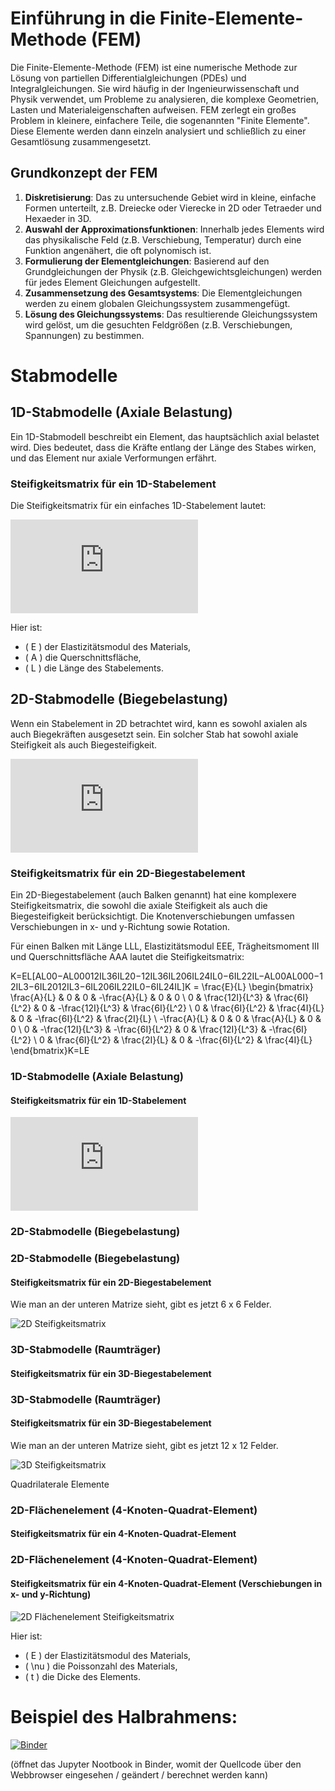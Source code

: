 
# Einführung in die Finite-Elemente-Methode (FEM)

Die Finite-Elemente-Methode (FEM) ist eine numerische Methode zur Lösung von partiellen Differentialgleichungen (PDEs) und Integralgleichungen. Sie wird häufig in der Ingenieurwissenschaft und Physik verwendet, um Probleme zu analysieren, die komplexe Geometrien, Lasten und Materialeigenschaften aufweisen. FEM zerlegt ein großes Problem in kleinere, einfachere Teile, die sogenannten "Finite Elemente". Diese Elemente werden dann einzeln analysiert und schließlich zu einer Gesamtlösung zusammengesetzt.

## Grundkonzept der FEM

1. **Diskretisierung**: Das zu untersuchende Gebiet wird in kleine, einfache Formen unterteilt, z.B. Dreiecke oder Vierecke in 2D oder Tetraeder und Hexaeder in 3D.
2. **Auswahl der Approximationsfunktionen**: Innerhalb jedes Elements wird das physikalische Feld (z.B. Verschiebung, Temperatur) durch eine Funktion angenähert, die oft polynomisch ist.
3. **Formulierung der Elementgleichungen**: Basierend auf den Grundgleichungen der Physik (z.B. Gleichgewichtsgleichungen) werden für jedes Element Gleichungen aufgestellt.
4. **Zusammensetzung des Gesamtsystems**: Die Elementgleichungen werden zu einem globalen Gleichungssystem zusammengefügt.
5. **Lösung des Gleichungssystems**: Das resultierende Gleichungssystem wird gelöst, um die gesuchten Feldgrößen (z.B. Verschiebungen, Spannungen) zu bestimmen.

# Stabmodelle

## 1D-Stabmodelle (Axiale Belastung)

Ein 1D-Stabmodell beschreibt ein Element, das hauptsächlich axial belastet wird. Dies bedeutet, dass die Kräfte entlang der Länge des Stabes wirken, und das Element nur axiale Verformungen erfährt.

### Steifigkeitsmatrix für ein 1D-Stabelement

Die Steifigkeitsmatrix für ein einfaches 1D-Stabelement lautet:

![1D Steifigkeitsmatrix](http://www.sciweavers.org/tex2img.php?eq=K%20%3D%20%5Cfrac%7BEA%7D%7BL%7D%20%5Cbegin%7Bbmatrix%7D%201%20%26%20-1%20%5C%5C%20-1%20%26%201%20%5Cend%7Bbmatrix%7D&bc=White&fc=Black&im=jpg&fs=18&ff=arev&edit=)

Hier ist:
- \( E \) der Elastizitätsmodul des Materials,
- \( A \) die Querschnittsfläche,
- \( L \) die Länge des Stabelements.
## 2D-Stabmodelle (Biegebelastung)

Wenn ein Stabelement in 2D betrachtet wird, kann es sowohl axialen als auch Biegekräften ausgesetzt sein. Ein solcher Stab hat sowohl axiale Steifigkeit als auch Biegesteifigkeit.

![2D Steifigkeitsmatrix](http://www.sciweavers.org/tex2img.php?eq=K%20%3D%20%5Cfrac%7BE%7D%7BL%7D%20%5Cbegin%7Bbmatrix%7D%20%5Cfrac%7BA%7D%7BL%7D%20%26%200%20%26%200%20%26%20-%5Cfrac%7BA%7D%7BL%7D%20%26%200%20%26%200%20%5C%5C%200%20%26%20%5Cfrac%7B12I%7D%7BL%5E3%7D%20%26%20%5Cfrac%7B6I%7D%7BL%5E2%7D%20%26%200%20%26%20-%5Cfrac%7B12I%7D%7BL%5E3%7D%20%26%20%5Cfrac%7B6I%7D%7BL%5E2%7D%20%5C%5C%200%20%26%20%5Cfrac%7B6I%7D%7BL%5E2%7D%20%26%20%5Cfrac%7B4I%7D%7BL%7D%20%26%200%20%26%20-%5Cfrac%7B6I%7D%7BL%5E2%7D%20%26%20%5Cfrac%7B2I%7D%7BL%7D%20%5C%5C%20-%5Cfrac%7BA%7D%7BL%7D%20%26%200%20%26%200%20%26%20%5Cfrac%7BA%7D%7DL%7D%20%26%200%20%26%200%20%5C%5C%200%20%26%20-%5Cfrac%7B12I%7D%7DL%5E3%7D%20%26%20-%5Cfrac%7B6I%7D%7DL%5E2%7D%20%26%200%20%26%20%5Cfrac%7B12I%7D%7DL%5E3%7D%20%26%20-%5Cfrac%7B6I%7D%7DL%5E2%7D%20%5C%5C%200%20%26%20%5Cfrac%7B6I%7D%7DL%5E2%7D%20%26%20%5Cfrac%7B2I%7D%7DL%7D%20%26%200%20%26%20-%5Cfrac%7B6I%7D%7DL%5E2%7D%20%26%20%5Cfrac%7B4I%7D%7DL%7D%20%5Cend%7Bbmatrix%7D&bc=White&fc=Black&im=jpg&fs=18&ff=arev&edit=)

### Steifigkeitsmatrix für ein 2D-Biegestabelement

Ein 2D-Biegestabelement (auch Balken genannt) hat eine komplexere Steifigkeitsmatrix, die sowohl die axiale Steifigkeit als auch die Biegesteifigkeit berücksichtigt. Die Knotenverschiebungen umfassen Verschiebungen in x- und y-Richtung sowie Rotation.

Für einen Balken mit Länge LLL, Elastizitätsmodul EEE, Trägheitsmoment III und Querschnittsfläche AAA lautet die Steifigkeitsmatrix:

K=EL[AL00−AL00012IL36IL20−12IL36IL206IL24IL0−6IL22IL−AL00AL000−12IL3−6IL2012IL3−6IL206IL22IL0−6IL24IL]K = \frac{E}{L} \begin{bmatrix} \frac{A}{L} & 0 & 0 & -\frac{A}{L} & 0 & 0 \\ 0 & \frac{12I}{L^3} & \frac{6I}{L^2} & 0 & -\frac{12I}{L^3} & \frac{6I}{L^2} \\ 0 & \frac{6I}{L^2} & \frac{4I}{L} & 0 & -\frac{6I}{L^2} & \frac{2I}{L} \\ -\frac{A}{L} & 0 & 0 & \frac{A}{L} & 0 & 0 \\ 0 & -\frac{12I}{L^3} & -\frac{6I}{L^2} & 0 & \frac{12I}{L^3} & -\frac{6I}{L^2} \\ 0 & \frac{6I}{L^2} & \frac{2I}{L} & 0 & -\frac{6I}{L^2} & \frac{4I}{L} \end{bmatrix}K=LE​

### 1D-Stabmodelle (Axiale Belastung)

#### Steifigkeitsmatrix für ein 1D-Stabelement

![1D Steifigkeitsmatrix](http://www.sciweavers.org/tex2img.php?eq=K%20%3D%20%5Cfrac%7BEA%7D%7BL%7D%20%5Cbegin%7Bbmatrix%7D%201%20%26%20-1%20%5C%5C%20-1%20%26%201%20%5Cend%7Bbmatrix%7D&bc=White&fc=Black&im=jpg&fs=18&ff=arev&edit=)

### 2D-Stabmodelle (Biegebelastung)

### 2D-Stabmodelle (Biegebelastung)

#### Steifigkeitsmatrix für ein 2D-Biegestabelement

Wie man an der unteren Matrize sieht, gibt es jetzt 6 x 6 Felder. 

![2D Steifigkeitsmatrix](https://latex.codecogs.com/png.image?\bg_white&space;K=\frac{E}{L}\begin{bmatrix}\frac{A}{L}&0&0&-\frac{A}{L}&0&0\\0&\frac{12I}{L^3}&\frac{6I}{L^2}&0&-\frac{12I}{L^3}&\frac{6I}{L^2}\\0&\frac{6I}{L^2}&\frac{4I}{L}&0&-\frac{6I}{L^2}&\frac{2I}{L}\\-\frac{A}{L}&0&0&\frac{A}{L}&0&0\\0&-\frac{12I}{L^3}&-\frac{6I}{L^2}&0&\frac{12I}{L^3}&-\frac{6I}{L^2}\\0&\frac{6I}{L^2}&\frac{2I}{L}&0&-\frac{6I}{L^2}&\frac{4I}{L}\end{bmatrix})


### 3D-Stabmodelle (Raumträger)

#### Steifigkeitsmatrix für ein 3D-Biegestabelement

### 3D-Stabmodelle (Raumträger)

#### Steifigkeitsmatrix für ein 3D-Biegestabelement


Wie man an der unteren Matrize sieht, gibt es jetzt 12 x 12 Felder. 

![3D Steifigkeitsmatrix](https://latex.codecogs.com/png.image?\bg_white&space;K=\begin{bmatrix}\frac{EA}{L}&0&0&0&0&0&-\frac{EA}{L}&0&0&0&0&0\\0&\frac{12EI_z}{L^3}&0&0&0&\frac{6EI_z}{L^2}&0&-\frac{12EI_z}{L^3}&0&0&0&\frac{6EI_z}{L^2}\\0&0&\frac{12EI_y}{L^3}&0&-\frac{6EI_y}{L^2}&0&0&0&-\frac{12EI_y}{L^3}&0&-\frac{6EI_y}{L^2}&0\\0&0&0&\frac{GJ}{L}&0&0&0&0&0&-\frac{GJ}{L}&0&0\\0&0&-\frac{6EI_y}{L^2}&0&\frac{4EI_y}{L}&0&0&0&\frac{6EI_y}{L^2}&0&\frac{2EI_y}{L}&0\\0&\frac{6EI_z}{L^2}&0&0&0&\frac{4EI_z}{L}&0&-\frac{6EI_z}{L^2}&0&0&0&\frac{2EI_z}{L}\\-\frac{EA}{L}&0&0&0&0&0&\frac{EA}{L}&0&0&0&0&0\\0&-\frac{12EI_z}{L^3}&0&0&0&-\frac{6EI_z}{L^2}&0&\frac{12EI_z}{L^3}&0&0&0&-\frac{6EI_z}{L^2}\\0&0&-\frac{12EI_y}{L^3}&0&\frac{6EI_y}{L^2}&0&0&0&\frac{12EI_y}{L^3}&0&\frac{6EI_y}{L^2}&0\\0&0&0&-\frac{GJ}{L}&0&0&0&0&0&\frac{GJ}{L}&0&0\\0&0&-\frac{6EI_y}{L^2}&0&\frac{2EI_y}{L}&0&0&0&\frac{6EI_y}{L^2}&0&\frac{4EI_y}{L}&0\\0&\frac{6EI_z}{L^2}&0&0&0&\frac{2EI_z}{L}&0&-\frac{6EI_z}{L^2}&0&0&0&\frac{4EI_z}{L}\end{bmatrix})



Quadrilaterale Elemente

### 2D-Flächenelement (4-Knoten-Quadrat-Element)

#### Steifigkeitsmatrix für ein 4-Knoten-Quadrat-Element

### 2D-Flächenelement (4-Knoten-Quadrat-Element)

#### Steifigkeitsmatrix für ein 4-Knoten-Quadrat-Element (Verschiebungen in x- und y-Richtung)



![2D Flächenelement Steifigkeitsmatrix](https://latex.codecogs.com/png.image?\bg_white&space;K=\frac{tE}{4(1-\nu^2)}\begin{bmatrix}1&\nu&0&0&-\nu&0&0&0\\\nu&1&0&0&0&0&-\nu&0\\0&0&\frac{(1-\nu)}{2}&0&0&0&0&\frac{(1-\nu)}{2}\\0&0&0&\frac{(1-\nu)}{2}&0&-\frac{(1-\nu)}{2}&0&0\\-\nu&0&0&0&1&-\nu&0&0\\0&0&0&-\frac{(1-\nu)}{2}&-\nu&1&0&\frac{(1-\nu)}{2}\\0&-\nu&0&0&0&0&1&-\nu\\0&0&\frac{(1-\nu)}{2}&0&0&\frac{(1-\nu)}{2}&-\nu&1\end{bmatrix})


Hier ist:
- \( E \) der Elastizitätsmodul des Materials,
- \( \nu \) die Poissonzahl des Materials,
- \( t \) die Dicke des Elements.

# Beispiel des Halbrahmens:

[![Binder](https://mybinder.org/badge_logo.svg)](https://mybinder.org/v2/gh/AIztok/FH_Jupyter/main?labpath=FH_SBB_FEM_Example.ipynb)

(öffnet das Jupyter Nootbook in Binder, womit der Quellcode über den Webbrowser eingesehen / geändert / berechnet werden kann)




